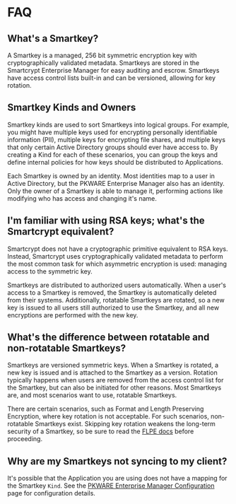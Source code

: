 # FAQ

## What's a Smartkey?

A Smartkey is a managed, 256 bit symmetric encryption key with cryptographically validated metadata. Smartkeys are
stored in the Smartcrypt Enterprise Manager for easy auditing and escrow. Smartkeys have access control lists built-in
and can be versioned, allowing for key rotation.

## Smartkey Kinds and Owners

Smartkey kinds are used to sort Smartkeys into logical groups. For example, you might have multiple keys used for
encrypting personally identifiable information (PII), multiple keys for encrypting file shares, and multiple keys that
only certain Active Directory groups should ever have access to. By creating a Kind for each of these scenarios, you
can group the keys and define internal policies for how keys should be distributed to Applications.

Each Smartkey is owned by an identity. Most identities map to a user in Active Directory, but the PKWARE Enterprise
Manager also has an identity. Only the owner of a Smartkey is able to manage it, performing actions like modifying who
has access and changing it's name.

## I'm familiar with using RSA keys; what's the Smartcrypt equivalent?

Smartcrypt does not have a cryptographic primitive equivalent to RSA keys. Instead, Smartcrypt uses cryptographically
validated​ metadata to perform the most common task for which asymmetric encryption is used: managing access to the
symmetric key.

Smartkeys are distributed to authorized users automatically. When a user's access to a Smartkey is removed, the
Smartkey is automatically deleted from their systems. Additionally, rotatable Smartkeys are rotated, so a new key is
issued to all users still authorized to use the Smartkey, and all new encryptions are performed with the new key.

## What's the difference between rotatable and non-rotatable Smartkeys?

Smartkeys are versioned symmetric keys. When a Smartkey is rotated, a new key is issued and is attached to the Smartkey
as a version. Rotation typically happens when users are removed from the access control list for the Smartkey, but can
also be initiated for other reasons. Most Smartkeys are, and most scenarios want to use, rotatable Smartkeys.

There are certain scenarios, such as Format and Length Preserving Encryption, where key rotation is not acceptable. For
such scenarios, non-rotatable Smartkeys exist. Skipping key rotation weakens the long-term security of a Smartkey, so
be sure to read the [FLPE docs](/flpe) before proceeding.

## Why are my Smartkeys not syncing to my client?

It's possible that the Application you are using does not have a mapping for the Smartkey `Kind`. See the
[PKWARE Enterprise Manager Configuration](/manager#setting-up-an-application) page for configuration details.
